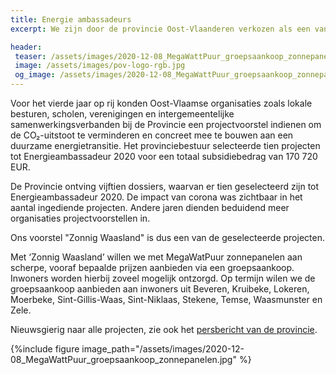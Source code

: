 ```yaml
---
title: Energie ambassadeurs
excerpt: We zijn door de provincie Oost-Vlaanderen verkozen als een van de tien energieambassadeurs.

header:
 teaser: /assets/images/2020-12-08_MegaWattPuur_groepsaankoop_zonnepanelen.jpg
 image: /assets/images/pov-logo-rgb.jpg
 og_image: /assets/images/2020-12-08_MegaWattPuur_groepsaankoop_zonnepanelen.jpg
---
```


Voor het vierde jaar op rij konden Oost-Vlaamse organisaties zoals lokale
besturen, scholen, verenigingen en intergemeentelijke samenwerkingsverbanden
bij de Provincie een projectvoorstel indienen om de CO₂-uitstoot te verminderen
en concreet mee te bouwen aan een duurzame energietransitie. Het
provinciebestuur selecteerde tien projecten tot Energieambassadeur 2020 voor
een totaal subsidiebedrag van 170 720 EUR.

De Provincie ontving vijftien dossiers, waarvan er tien geselecteerd zijn tot
Energieambassadeur 2020. De impact van corona was zichtbaar in het aantal
ingediende projecten. Andere jaren dienden beduidend meer organisaties
projectvoorstellen in.

Ons voorstel "Zonnig Waasland" is dus een van de geselecteerde projecten.

Met ‘Zonnig Waasland’ willen we met MegaWatPuur zonnepanelen aan scherpe,
vooraf bepaalde prijzen aanbieden via een groepsaankoop. Inwoners worden
hierbij zoveel mogelijk ontzorgd. Op termijn wilen we de groepsaankoop
aanbieden aan inwoners uit Beveren, Kruibeke, Lokeren, Moerbeke,
Sint-Gillis-Waas, Sint-Niklaas, Stekene, Temse, Waasmunster en Zele.

Nieuwsgierig naar alle projecten, zie ook het [persbericht van de
provincie](https://pers.oost-vlaanderen.be/energieambassadeurs-zorgen-voor-klimaatwinst-en-ontvangen-170-720-eur-subsidie).

{%include figure image_path="/assets/images/2020-12-08_MegaWattPuur_groepsaankoop_zonnepanelen.jpg" %}
